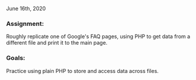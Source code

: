 June 16th, 2020

### Assignment:
Roughly replicate one of Google's FAQ pages, using PHP to get data from a different file and print it to the main page.

### Goals:
Practice using plain PHP to store and access data across files.
